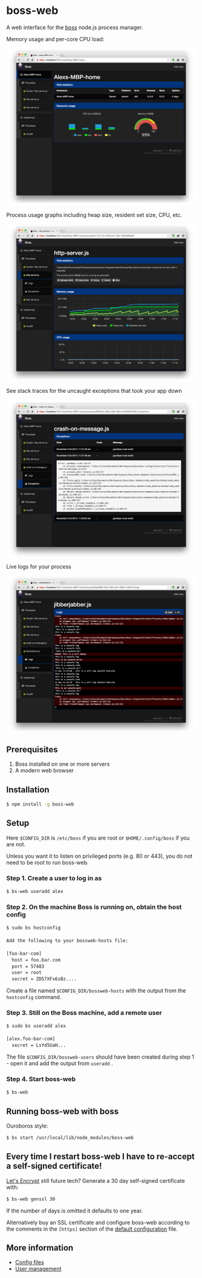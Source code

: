 # boss-web

A web interface for the [boss](http://github.com/tableflip/boss) node.js process manager.

Memory usage and per-core CPU load:

![hosts](img/host.png)

Process usage graphs including heap size, resident set size, CPU, etc.

![process](img/process.png)

See stack traces for the uncaught exceptions that took your app down

![exceptions](img/exceptions.png)

Live logs for your process

![logs](img/logs.png)

## Prerequisites

 1. Boss installed on one or more servers
 2. A modern web browser

## Installation

```sh
$ npm install -g boss-web
```

## Setup

Here `$CONFIG_DIR` is `/etc/boss` if you are root or `$HOME/.config/boss` if you are not.  

Unless you want it to listen on privileged ports (e.g. 80 or 443), you do not need to be root to run boss-web.

### Step 1. Create a user to log in as

```sh
$ bs-web useradd alex
```

### Step 2. On the machine Boss is running on, obtain the host config

```sh
$ sudo bs hostconfig

Add the following to your bossweb-hosts file:

[foo-bar-com]
  host = foo.bar.com
  port = 57483
  user = root
  secret = ZD57XFx6sBz....
```

Create a file named `$CONFIG_DIR/bossweb-hosts` with the output from the `hostconfig` command.

### Step 3. Still on the Boss machine, add a remote user

```sh
$ sudo bs useradd alex

[alex.foo-bar-com]
  secret = LsYd5UaH...
```

The file `$CONFIG_DIR/bossweb-users` should have been created during step 1 - open it and add the output from `useradd` .

### Step 4. Start boss-web

```sh
$ bs-web
```

## Running boss-web with boss

Ouroboros style:

```sh
$ bs start /usr/local/lib/node_modules/boss-web
```

## Every time I restart boss-web I have to re-accept a self-signed certificate!

[Let's Encrypt](https://letsencrypt.org/) still future tech?  Generate a 30 day self-signed certificate with:

```sh
$ bs-web genssl 30
```

If the number of days is omitted it defaults to one year.

Alternatively buy an SSL certificate and configure boss-web according to the comments in the `[https]` section of the [default configuration](./bossweb) file.

## More information

 * [Config files](CONFIG.md)
 * [User management](USERS.md)
